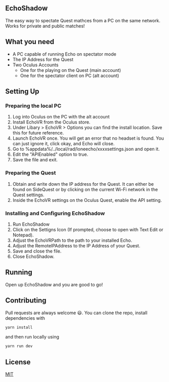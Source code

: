 ## EchoShadow
The easy way to spectate Quest mathces from a PC on the same network. Works for private and public matches!

## What you need
- A PC capable of running Echo on spectator mode
- The IP Address for the Quest
- Two Oculus Accounts
  * One for the playing on the Quest (main account)
  * One for the spectator client on PC (alt account)

## Setting Up
### Preparing the local PC
1. Log into Oculus on the PC with the alt account
2. Install EchoVR from the Oculus store.
3. Under Libary > EchoVR > Options you can find the install location. Save this for future reference.
4. Launch EchoVR once. You will get an error that no headset is found. You can just ignore it, click okay, and Echo will close.
5. Go to %appdata%/../local/rad/loneecho/xxxxsettings.json and open it.
6. Edit the "APIEnabled" option to true.
7. Save the file and exit.

### Preparing the Quest
1. Obtain and write down the IP address for the Quest. It can either be found on SideQuest or by clicking on the current Wi-Fi network in the Quest settings.
2. Inside the EchoVR settings on the Oculus Quest, enable the API setting.

### Installing and Configuring EchoShadow
1. Run EchoShadow
2. Click on the Settigns Icon (If prompted, choose to open with Text Edit or Notepad).
3. Adjust the EchoVRPath to the path to your installed Echo.
4. Adjust the RemoteIPAddress to the IP Address of your Quest.
5. Save and close the file.
6. Close EchoShadow.

## Running
Open up EchoShadow and you are good to go!

## Contributing

Pull requests are always welcome 😃. You can clone the repo, install dependencies with
```bash
yarn install
```
and then run locally using
```bash
yarn run dev
```

## License

[MIT](https://choosealicense.com/licenses/mit/)
